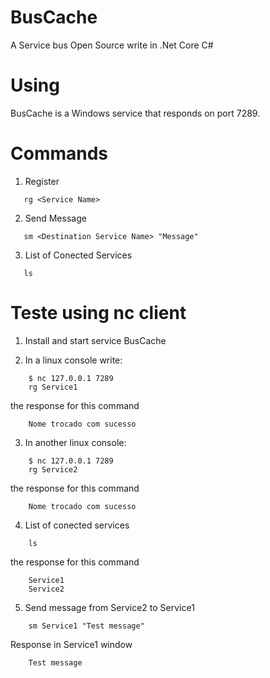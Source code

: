 # BusCache
A Service bus Open Source write in .Net Core C#

# Using
BusCache is a Windows service that responds on port 7289.

# Commands
1. Register
  ```
     rg <Service Name>
  ```
2. Send Message
```
   sm <Destination Service Name> "Message"
```
3. List of Conected Services
```
   ls
```

# Teste using nc client
1. Install and start service BusCache

2. In a linux console write:
```
    $ nc 127.0.0.1 7289
    rg Service1
```
the response for this command 
```
    Nome trocado com sucesso
```

3. In another linux console:
```
    $ nc 127.0.0.1 7289
    rg Service2
```
the response for this command 
```
    Nome trocado com sucesso
```
4. List of conected services
```
    ls
```
the response for this command 
```
    Service1
    Service2
```
5. Send message from Service2 to Service1
```
    sm Service1 "Test message"
```
Response in Service1 window 
```
    Test message
```

